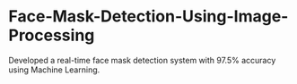 # Face-Mask-Detection-Using-Image-Processing
Developed a real-time face mask detection system with 97.5% accuracy using Machine Learning.
